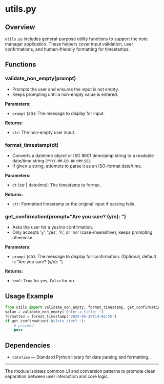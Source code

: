 # utils.py

## Overview
`utils.py` includes general-purpose utility functions to support the note manager application. These helpers cover input validation, user confirmations, and human-friendly formatting for timestamps.

## Functions

### validate_non_empty(prompt)
- Prompts the user and ensures the input is not empty.
- Keeps prompting until a non-empty value is entered.

**Parameters:**
- `prompt` (str): The message to display for input.

**Returns:**
- `str`: The non-empty user input.

### format_timestamp(dt)
- Converts a datetime object or ISO 8601 timestamp string to a readable date/time string (`YYYY-MM-DD HH:MM:SS`).
- If given a string, attempts to parse it as an ISO-format date/time.

**Parameters:**
- `dt` (str | datetime): The timestamp to format.

**Returns:**
- `str`: Formatted timestamp or the original input if parsing fails.

### get_confirmation(prompt="Are you sure? (y/n): ")
- Asks the user for a yes/no confirmation.
- Only accepts 'y', 'yes', 'n', or 'no' (case-insensitive), keeps prompting otherwise.

**Parameters:**
- `prompt` (str): The message to display for confirmation. (Optional, default is "Are you sure? (y/n): ")

**Returns:**
- `bool`: `True` for yes, `False` for no.

## Usage Example
```python
from utils import validate_non_empty, format_timestamp, get_confirmation
value = validate_non_empty('Enter a title: ')
formatted = format_timestamp('2024-06-26T14:06:55')
if get_confirmation('Delete item? '):
    # proceed
    pass
```

## Dependencies
- `datetime` — Standard Python library for date parsing and formatting.

---
The module isolates common UI and conversion patterns to promote clean separation between user interaction and core logic.